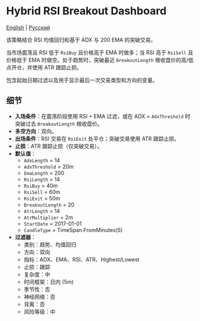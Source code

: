 # Hybrid RSI Breakout Dashboard
[English](README.md) | [Русский](README_ru.md)

该策略结合 RSI 均值回归和基于 ADX 与 200 EMA 的突破交易。

当市场震荡且 RSI 低于 `RsiBuy` 且价格高于 EMA 时做多；当 RSI 高于 `RsiSell` 且价格低于 EMA 时做空。处于趋势时，突破最近 `BreakoutLength` 根收盘价的高/低点开仓，并使用 ATR 跟踪止损。

包含起始日期过滤以及用于显示最后一次交易类型和方向的变量。

## 细节

- **入场条件**：在震荡阶段使用 RSI + EMA 过滤，或在 ADX > `AdxThreshold` 时突破过去 `BreakoutLength` 根收盘价。
- **多空方向**：双向。
- **出场条件**：RSI 交易在 `RsiExit` 处平仓；突破交易使用 ATR 跟踪止损。
- **止损**：ATR 跟踪止损（仅突破交易）。
- **默认值**：
  - `AdxLength` = 14
  - `AdxThreshold` = 20m
  - `EmaLength` = 200
  - `RsiLength` = 14
  - `RsiBuy` = 40m
  - `RsiSell` = 60m
  - `RsiExit` = 50m
  - `BreakoutLength` = 20
  - `AtrLength` = 14
  - `AtrMultiplier` = 2m
  - `StartDate` = 2017-01-01
  - `CandleType` = TimeSpan.FromMinutes(5)
- **过滤器**：
  - 类别：趋势、均值回归
  - 方向：双向
  - 指标：ADX、EMA、RSI、ATR、Highest/Lowest
  - 止损：跟踪
  - 复杂度：中
  - 时间框架：日内 (5m)
  - 季节性：否
  - 神经网络：否
  - 背离：否
  - 风险等级：中
